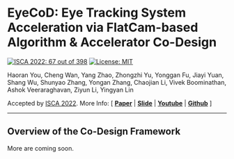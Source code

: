 # EyeCoD: Eye Tracking System Acceleration via FlatCam-based Algorithm & Accelerator Co-Design

[![ISCA 2022: 67 out of 398](https://img.shields.io/badge/ISCA%202022-67%20out%20of%20398-brightgreen)](https://github.com/RICE-EIC/EyeCoD)
[![License: MIT](https://img.shields.io/badge/License-MIT-success.svg)](https://opensource.org/licenses/MIT)

Haoran You, Cheng Wan, Yang Zhao, Zhongzhi Yu, Yonggan Fu, Jiayi Yuan, Shang Wu, Shunyao Zhang, Yongan Zhang, Chaojian Li, Vivek Boominathan, Ashok Veeraraghavan, Ziyun Li, Yingyan Lin

Accepted by [ISCA 2022](https://www.iscaconf.org/isca2022/). More Info:
\[ [**Paper**]() | [**Slide**]() | [**Youtube**]() | [**Github**](https://github.com/ranery/EyeCoD) \]

---

## Overview of the Co-Design Framework

More are coming soon.